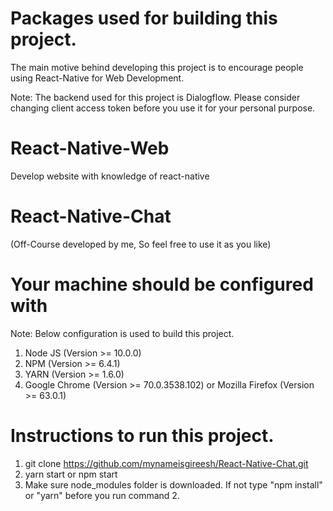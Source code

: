 # Packages used for building this project.

The main motive behind developing this project is to encourage people using React-Native for Web Development.

Note: The backend used for this project is Dialogflow. Please consider changing client access token before you use it for your personal purpose.

# React-Native-Web

Develop website with knowledge of react-native

# React-Native-Chat
(Off-Course developed by me, So feel free to use it as you like)

# Your machine should be configured with
Note: Below configuration is used to build this project.
 1. Node JS (Version >= 10.0.0)
 2. NPM (Version >= 6.4.1)
 3. YARN (Version >= 1.6.0)
 4. Google Chrome (Version >= 70.0.3538.102) or Mozilla Firefox (Version >= 63.0.1)

# Instructions to run this project.
 1. git clone https://github.com/mynameisgireesh/React-Native-Chat.git
 2. yarn start or npm start
 3. Make sure node_modules folder is downloaded. If not type "npm install" or "yarn" before you run command 2.
